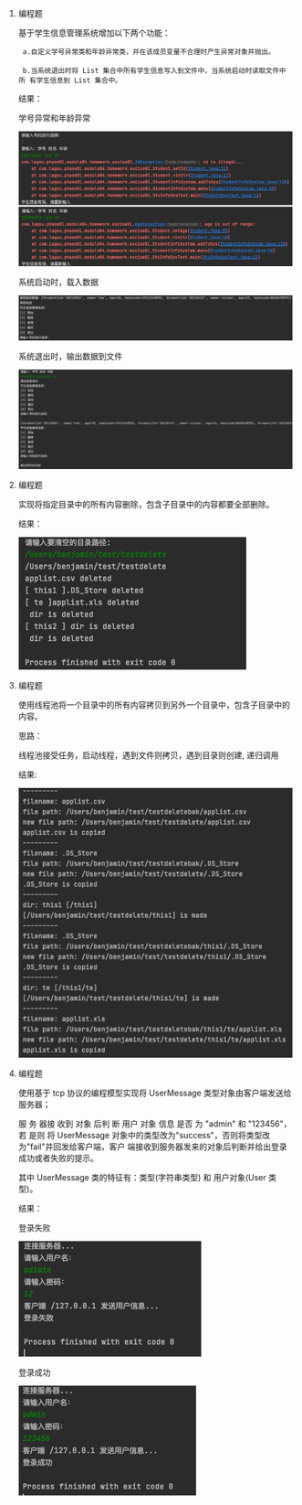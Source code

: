 1. 编程题 

    基于学生信息管理系统增加以下两个功能： 

        a.自定义学号异常类和年龄异常类，并在该成员变量不合理时产生异常对象并抛出。 

        b.当系统退出时将 List 集合中所有学生信息写入到文件中，当系统启动时读取文件中所 有学生信息到 List 集合中。

	结果：

	学号异常和年龄异常

	![](./excise01/学号异常.png)
	![](./excise01/年龄异常.png)

	系统启动时，载入数据

	![](./excise01/输入读取数据.png)

  	系统退出时，输出数据到文件

	![](excise01/输出序列化.png)


2. 编程题 

    实现将指定目录中的所有内容删除，包含子目录中的内容都要全部删除。 

	结果：

	![](./excise02/清空文件和文件夹.png)

3. 编程题 

    使用线程池将一个目录中的所有内容拷贝到另外一个目录中，包含子目录中的内容。 

	思路：

	线程池接受任务，启动线程，遇到文件则拷贝，遇到目录则创建, 递归调用

	结果:

	![](./excise03/目录拷贝.png)

4. 编程题 

    使用基于 tcp 协议的编程模型实现将 UserMessage 类型对象由客户端发送给服务器； 

    服 务 器接 收到 对象 后判 断 用户 对象 信息 是否 为 "admin" 和 "123456"， 若 是则 将 UserMessage 对象中的类型改为"success"，否则将类型改为"fail"并回发给客户端，客户 端接收到服务器发来的对象后判断并给出登录成功或者失败的提示。 

    其中 UserMessage 类的特征有：类型(字符串类型) 和 用户对象(User 类型)。

	结果：

	登录失败

	![](./excise04/登录失败.png)

	登录成功

	![](./excise04/登录成功.png)